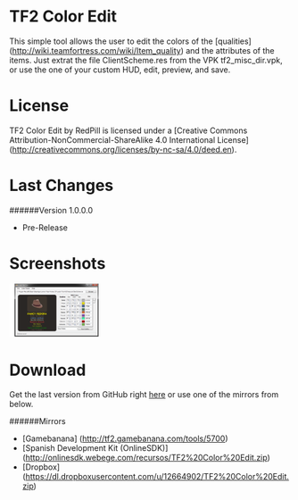 TF2 Color Edit
============
This simple tool allows the user to edit the colors of the [qualities] (http://wiki.teamfortress.com/wiki/Item_quality) and the attributes of the items. Just extrat the file ClientScheme.res from the VPK tf2_misc_dir.vpk, or use the one of your custom HUD, edit, preview, and save.

License
============
TF2 Color Edit by RedPill is licensed under a [Creative Commons Attribution-NonCommercial-ShareAlike 4.0 International License] (http://creativecommons.org/licenses/by-nc-sa/4.0/deed.en).

Last Changes
============
######Version 1.0.0.0
* Pre-Release

Screenshots
============
<img width="160" src="/Media/Screenshots/main_window.png" />

Download
============
Get the last version from GitHub right [here](https://github.com/DioJoestar/TF2-Color-Edit/releases/latest) or use one of the mirrors from below.

######Mirrors
* [Gamebanana] (http://tf2.gamebanana.com/tools/5700)
* [Spanish Development Kit (OnlineSDK)] (http://onlinesdk.webege.com/recursos/TF2%20Color%20Edit.zip)
* [Dropbox] (https://dl.dropboxusercontent.com/u/12664902/TF2%20Color%20Edit.zip)

